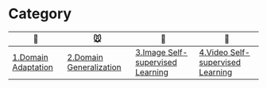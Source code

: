# Category

|:dog:|:mouse:|:hamster:|:tiger:|
|------|------|------|------|
|[1.Domain Adaptation](#1)|[2.Domain Generalization](#2)|[3.Image Self-supervised Learning](#3)|[4.Video Self-supervised Learning](#4)|[5.Semi-supervised Learning](#5)|[6.Long-tailed Recognition](#5)|[6.Noisy-label learning](#6)|[7.Data Augmentation](#7)|[8.Few-shots/Meta Learning](#8)|[9.Metric Learning](#9)|[10.Adversarial Learning](#10)|

